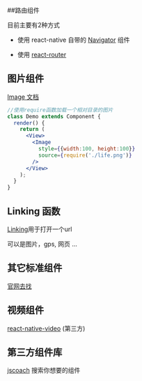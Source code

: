 ##路由组件

目前主要有2种方式

* 使用 react-native 自带的 [Navigator](https://facebook.github.io/react-native/docs/navigator.html) 组件

* 使用 [react-router](https://reacttraining.com/react-router/)


## 图片组件

[Image 文档](https://facebook.github.io/react-native/docs/image.html)

```jsx
//使用require函数加载一个相对目录的图片
class Demo extends Component {
  render() {
    return (
      <View>
        <Image
          style={{width:100, height:100}}
          source={require('./life.png')}
        />
      </View>
    );
  }
}
```

## Linking 函数

[Linking](https://facebook.github.io/react-native/docs/linking.html)用于打开一个url

可以是图片，gps, 网页 ...

## 其它标准组件

[官网去找](https://facebook.github.io/react-native/docs)

## 视频组件

[react-native-video](https://github.com/react-native-community/react-native-video) (第三方)

## 第三方组件库

[jscoach](https://js.coach/react-native) 搜索你想要的组件
